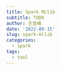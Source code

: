 ```yaml
---
title: Spark MLlib
subtitle: TODO
author: 王哲峰
date: '2022-09-15'
slug: spark-mllib
categories:
  - spark
tags:
  - tool
---
```


